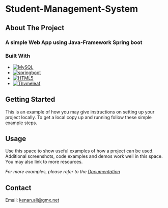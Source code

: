 <!-- Github Template powred by KENAN ALI-->




# Student-Management-System





<!-- ABOUT THE PROJECT -->
## About The Project


### A simple Web App using Java-Framework Spring boot 











### Built With



* [![MySQL][MySQL]][MySQL-url]
* [![springboot][spring-boot]][spring-boot-url]
* [![HTML5][HTML5]][HTML5-url]
* [![Thymeleaf][Thymeleaf]][Thymeleaf-url]




<!-- GETTING STARTED -->
## Getting Started

This is an example of how you may give instructions on setting up your project locally.
To get a local copy up and running follow these simple example steps.





<!-- USAGE EXAMPLES -->
## Usage

Use this space to show useful examples of how a project can be used. Additional screenshots, code examples and demos work well in this space. You may also link to more resources.

_For more examples, please refer to the [Documentation](https://example.com)_









<!-- CONTRIBUTING -->






<!-- CONTACT -->
## Contact

Email: kenan.ali@gmx.net









<!-- MARKDOWN LINKS & IMAGES -->
<!-- https://www.markdownguide.org/basic-syntax/#reference-style-links -->


[Thymeleaf-url]:https://www.thymeleaf.org/
[Thymeleaf]:https://img.shields.io/badge/Thymeleaf-005F0F.svg?style=for-the-badge&logo=Thymeleaf&logoColor=white
[HTML5-url]:https://developer.mozilla.org/en-US/docs/Glossary/HTML5
[HTML5]:https://img.shields.io/badge/HTML5-E34F26?style=for-the-badge&logo=html5&logoColor=white
[MySQL-url]:https://www.mysql.com/
[MySQL]:https://img.shields.io/badge/MySQL-005C84?style=for-the-badge&logo=mysql&logoColor=white
[spring-boot-url]:https://spring.io
[spring-boot]:https://img.shields.io/badge/Spring-6DB33F?style=for-the-badge&logo=spring&logoColor=white
[contributors-shield]: https://img.shields.io/github/contributors/othneildrew/Best-README-Template.svg?style=for-the-badge
[contributors-url]: https://github.com/othneildrew/Best-README-Template/graphs/contributors
[forks-shield]: https://img.shields.io/github/forks/othneildrew/Best-README-Template.svg?style=for-the-badge
[forks-url]: https://github.com/othneildrew/Best-README-Template/network/members
[stars-shield]: https://img.shields.io/github/stars/othneildrew/Best-README-Template.svg?style=for-the-badge
[stars-url]: https://github.com/othneildrew/Best-README-Template/stargazers
[issues-shield]: https://img.shields.io/github/issues/othneildrew/Best-README-Template.svg?style=for-the-badge
[issues-url]: https://github.com/othneildrew/Best-README-Template/issues
[license-shield]: https://img.shields.io/github/license/othneildrew/Best-README-Template.svg?style=for-the-badge
[license-url]: https://github.com/othneildrew/Best-README-Template/blob/master/LICENSE.txt
[linkedin-shield]: https://img.shields.io/badge/-LinkedIn-black.svg?style=for-the-badge&logo=linkedin&colorB=555
[linkedin-url]: https://linkedin.com/in/othneildrew
[product-screenshot]: images/screenshot.png
[Next.js]: https://img.shields.io/badge/next.js-000000?style=for-the-badge&logo=nextdotjs&logoColor=white
[Next-url]: https://nextjs.org/
[React.js]: https://img.shields.io/badge/React-20232A?style=for-the-badge&logo=react&logoColor=61DAFB
[React-url]: https://reactjs.org/
[Vue.js]: https://img.shields.io/badge/Vue.js-35495E?style=for-the-badge&logo=vuedotjs&logoColor=4FC08D
[Vue-url]: https://vuejs.org/
[Angular.io]: https://img.shields.io/badge/Angular-DD0031?style=for-the-badge&logo=angular&logoColor=white
[Angular-url]: https://angular.io/
[Svelte.dev]: https://img.shields.io/badge/Svelte-4A4A55?style=for-the-badge&logo=svelte&logoColor=FF3E00
[Svelte-url]: https://svelte.dev/
[Laravel.com]: https://img.shields.io/badge/Laravel-FF2D20?style=for-the-badge&logo=laravel&logoColor=white
[Laravel-url]: https://laravel.com
[Bootstrap.com]: https://img.shields.io/badge/Bootstrap-563D7C?style=for-the-badge&logo=bootstrap&logoColor=white
[Bootstrap-url]: https://getbootstrap.com
[JQuery.com]: https://img.shields.io/badge/jQuery-0769AD?style=for-the-badge&logo=jquery&logoColor=white
[JQuery-url]: https://jquery.com 

